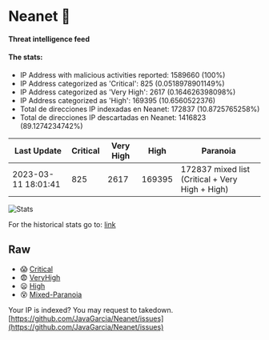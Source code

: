 # Neanet :hocho:
#### Threat intelligence feed
#### The stats:

- IP Address with malicious activities reported: 1589660 (100%)
- IP Address categorized as 'Critical':  825 (0.0518978901149%)
- IP Address categorized as 'Very High':  2617 (0.164626398098%)
- IP Address categorized as 'High':  169395 (10.6560522376)
- Total de direcciones IP indexadas en Neanet:  172837 (10.8725765258%)
- Total de direcciones IP descartadas en Neanet:  1416823 (89.1274234742%)

| Last Update | Critical | Very High | High | Paranoia |
| --- | --- | --- | --- | --- |
| 2023-03-11 18:01:41 | 825 | 2617 | 169395 | 172837 mixed list (Critical + Very High + High)|

![Stats](https://docs.google.com/spreadsheets/d/e/2PACX-1vSnaNMIXVabIpDJjufMlzH7poXnshF3mgd8Is1g9ytUEzVsP5my4Trn8f-xkoLLQ38xpL3HtmUexLo6/pubchart?oid=501124687&format=image)

For the historical stats go to: [link](/stats.csv)
## Raw
- :scream: [Critical](https://raw.githubusercontent.com/JavaGarcia/Neanet/master/blacklists/neanet_critical.txt)
- :fearful: [VeryHigh](https://raw.githubusercontent.com/JavaGarcia/Neanet/master/blacklists/neanet_veryHigh.txtt)
- :frowning: [High](https://raw.githubusercontent.com/JavaGarcia/Neanet/master/blacklists/neanet_high.txt)
- :dizzy_face: [Mixed-Paranoia](https://raw.githubusercontent.com/JavaGarcia/Neanet/master/blacklists/neanet_all.txt)


Your IP is indexed? You may request to takedown. [https://github.com/JavaGarcia/Neanet/issues](https://github.com/JavaGarcia/Neanet/issues)






























































































































































































































































































































































































































































































































































































































































































































































































































































































































































































































































































































































































































































































































































































































































































































































































































































































































































































































































































































































































































































































































































































































































































































































































































































































































































































































































































































































































































































































































































































































































































































































































































































































































































































































































































































































































































































































































































































































































































































































































































































































































































































































































































































































































































































































































































































































































































































































































































































































































































































































































































































































































































































































































































































































































































































































































































































































































































































































































































































































































































































































































































































































































































































































































































































































































































































































































































































































































































































































































































































































































































































































































































































































































































































































































































































































































































































































































































































































































































































































































































































































































































































































































































































































































































































































































































































































































































































































































































































































































































































































































































































































































































































































































































































































































































































































































































































































































































































































































































































































































